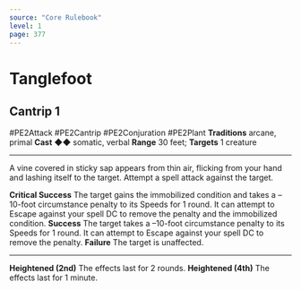 ```yaml
---
source: "Core Rulebook"
level: 1
page: 377
---
```


# Tanglefoot
## Cantrip 1
#PE2Attack #PE2Cantrip #PE2Conjuration #PE2Plant 
**Traditions** arcane, primal
**Cast** ◆◆ somatic, verbal
**Range** 30 feet; **Targets** 1 creature

-----
A vine covered in sticky sap appears from thin air, flicking from your hand and lashing itself to the target. Attempt a spell attack against the target.  

**Critical Success** The target gains the immobilized condition and takes a –10-foot circumstance penalty to its Speeds for 1 round. It can attempt to Escape against your spell DC to remove the penalty and the immobilized condition.
**Success** The target takes a –10-foot circumstance penalty to its Speeds for 1 round. It can attempt to Escape against your spell DC to remove the penalty. 
**Failure** The target is unaffected.  

---
**Heightened (2nd)** The effects last for 2 rounds. 
**Heightened (4th)** The effects last for 1 minute.